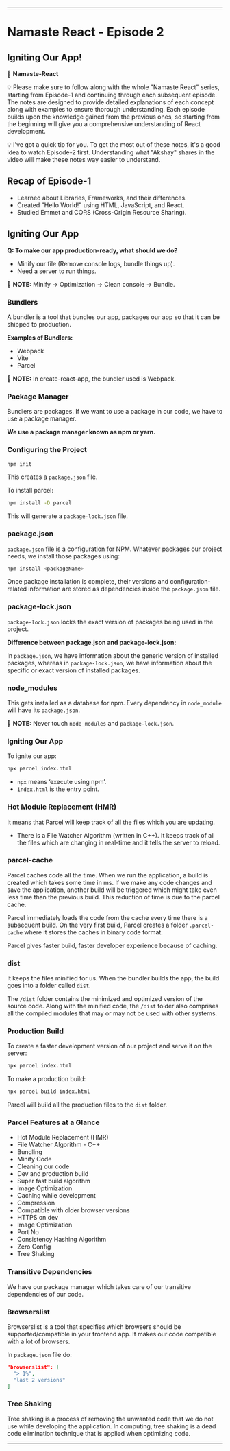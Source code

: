 
---

# Namaste React - Episode 2

## Igniting Our App!

🚀 **Namaste-React**

💡 Please make sure to follow along with the whole "Namaste React" series, starting from Episode-1 and continuing through each subsequent episode. The notes are designed to provide detailed explanations of each concept along with examples to ensure thorough understanding. Each episode builds upon the knowledge gained from the previous ones, so starting from the beginning will give you a comprehensive understanding of React development.

💡 I've got a quick tip for you. To get the most out of these notes, it's a good idea to watch Episode-2 first. Understanding what "Akshay" shares in the video will make these notes way easier to understand.

## Recap of Episode-1

- Learned about Libraries, Frameworks, and their differences.
- Created "Hello World!" using HTML, JavaScript, and React.
- Studied Emmet and CORS (Cross-Origin Resource Sharing).

## Igniting Our App

**Q: To make our app production-ready, what should we do?**

- Minify our file (Remove console logs, bundle things up).
- Need a server to run things.

📢 **NOTE:** Minify → Optimization → Clean console → Bundle.

### Bundlers

A bundler is a tool that bundles our app, packages our app so that it can be shipped to production.

**Examples of Bundlers:**
- Webpack
- Vite
- Parcel

📢 **NOTE:** In create-react-app, the bundler used is Webpack.

### Package Manager

Bundlers are packages. If we want to use a package in our code, we have to use a package manager.

**We use a package manager known as npm or yarn.**

### Configuring the Project

```bash
npm init
```

This creates a `package.json` file.

To install parcel:

```bash
npm install -D parcel
```

This will generate a `package-lock.json` file.

### package.json

`package.json` file is a configuration for NPM. Whatever packages our project needs, we install those packages using:

```bash
npm install <packageName>
```

Once package installation is complete, their versions and configuration-related information are stored as dependencies inside the `package.json` file.

### package-lock.json

`package-lock.json` locks the exact version of packages being used in the project.

**Difference between package.json and package-lock.json:**

In `package.json`, we have information about the generic version of installed packages, whereas in `package-lock.json`, we have information about the specific or exact version of installed packages.

### node_modules

This gets installed as a database for npm. Every dependency in `node_module` will have its `package.json`.

📢 **NOTE:** Never touch `node_modules` and `package-lock.json`.

### Igniting Our App

To ignite our app:

```bash
npx parcel index.html
```

- `npx` means ‘execute using npm’.
- `index.html` is the entry point.

### Hot Module Replacement (HMR)

It means that Parcel will keep track of all the files which you are updating.

- There is a File Watcher Algorithm (written in C++). It keeps track of all the files which are changing in real-time and it tells the server to reload.

### parcel-cache

Parcel caches code all the time. When we run the application, a build is created which takes some time in ms. If we make any code changes and save the application, another build will be triggered which might take even less time than the previous build. This reduction of time is due to the parcel cache.

Parcel immediately loads the code from the cache every time there is a subsequent build. On the very first build, Parcel creates a folder `.parcel-cache` where it stores the caches in binary code format.

Parcel gives faster build, faster developer experience because of caching.

### dist

It keeps the files minified for us. When the bundler builds the app, the build goes into a folder called `dist`.

The `/dist` folder contains the minimized and optimized version of the source code. Along with the minified code, the `/dist` folder also comprises all the compiled modules that may or may not be used with other systems.

### Production Build

To create a faster development version of our project and serve it on the server:

```bash
npx parcel index.html
```

To make a production build:

```bash
npx parcel build index.html
```

Parcel will build all the production files to the `dist` folder.

### Parcel Features at a Glance

- Hot Module Replacement (HMR)
- File Watcher Algorithm - C++
- Bundling
- Minify Code
- Cleaning our code
- Dev and production build
- Super fast build algorithm
- Image Optimization
- Caching while development
- Compression
- Compatible with older browser versions
- HTTPS on dev
- Image Optimization
- Port No
- Consistency Hashing Algorithm
- Zero Config
- Tree Shaking

### Transitive Dependencies

We have our package manager which takes care of our transitive dependencies of our code.

### Browserslist

Browserslist is a tool that specifies which browsers should be supported/compatible in your frontend app. It makes our code compatible with a lot of browsers.

In `package.json` file do:

```json
"browserslist": [
  "> 1%",
  "last 2 versions"
]
```

### Tree Shaking

Tree shaking is a process of removing the unwanted code that we do not use while developing the application. In computing, tree shaking is a dead code elimination technique that is applied when optimizing code.

---

